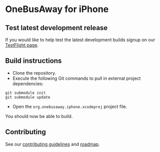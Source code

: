 # OneBusAway for iPhone

## Test latest development release

If you would like to help test the latest development builds signup on our [TestFlight page](http://tflig.ht/1ac8oEg).

## Build instructions

* Clone the repository.
* Execute the following Git commands to pull in external project dependencies:

~~~
git submodule init
git submodule update
~~~

* Open the `org.onebusaway.iphone.xcodeproj` project file.

You should now be able to build.

## Contributing

See our [contributing guidelines](CONTRIBUTING.md) and [roadmap](ROADMAP.md).